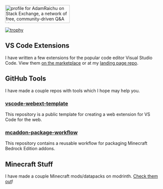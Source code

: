 <a href="https://stackexchange.com/users/22989594/adamraichu"><img src="https://stackexchange.com/users/flair/22989594.png" width="208" height="58" alt="profile for AdamRaichu on Stack Exchange, a network of free, community-driven Q&amp;A sites" title="profile for AdamRaichu on Stack Exchange, a network of free, community-driven Q&amp;A sites" /></a>

[![trophy](https://github-profile-trophy.vercel.app/?username=AdamRaichu&theme=onedark)](https://github.com/ryo-ma/github-profile-trophy)

## VS Code Extensions

I have written a few extensions for the popular code editor Visual Studio Code. View them [on the marketplace](https://marketplace.visualstudio.com/publishers/AdamRaichu) or at my [landing page repo](https://github.com/AdamRaichu/vscode-extensions).

## GitHub Tools

I have made a couple repos with tools which I hope may help you.

### [vscode-webext-template](https://github.com/AdamRaichu/vscode-webext-template)

This repository is a public template for creating a web extension for VS Code for the web.

### [mcaddon-package-workflow](https://github.com/AdamRaichu/mcaddon-package-workflow)

This repository contains a reusable workflow for packaging Minecraft Bedrock Edition addons.

## Minecraft Stuff

I have made a couple Minecraft mods/datapacks on modrinth. [Check them out](https://modrinth.com/user/AdamRaichu)!
